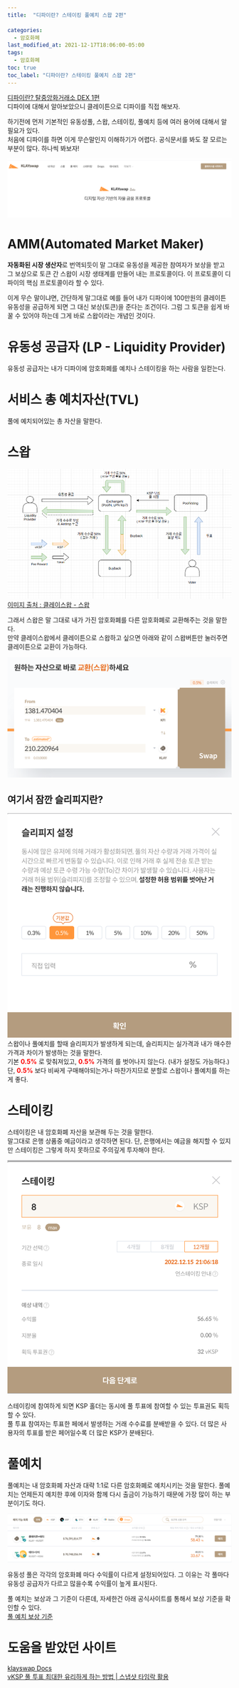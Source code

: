 ```yaml
---
title:  "디파이란? 스테이킹 풀예치 스왑 2편"

categories:
  - 암호화폐
last_modified_at: 2021-12-17T18:06:00-05:00
tags:
  - 암호화폐
toc: true
toc_label: "디파이란? 스테이킹 풀예치 스왑 2편"
---
```


[디파이란? 탈중앙화거래소 DEX 1편](https://drhot552.github.io/%EC%95%94%ED%98%B8%ED%99%94%ED%8F%90/%EB%94%94%ED%8C%8C%EC%9D%B4%EB%9E%80-%ED%83%88%EC%A4%91%EC%95%99%ED%99%94%EA%B1%B0%EB%9E%98%EC%86%8C-DEX-1%ED%8E%B8/) <br>
디파이에 대해서 알아보았으니 클레이튼으로 디파이를 직접 해보자.<br>

하기전에 먼저 기본적인 유동성풀, 스왑, 스테이킹, 풀예치 등에 여러 용어에 대해서 알 필요가 있다. <br>
처음에 디파이를 하면 이게 무슨말인지 이해하기가 어렵다. 공식문서를 봐도 잘 모르는 부분이 많다. 하나씩 봐보자!

![Image Alt 텍스트](/assets/img/crypto/klayswap_site.png) <br>

# AMM(Automated Market Maker)
**자동화된 시장 생산자**로 번역되듯이 말 그대로 유동성을 제공한 참여자가 보상을 받고 그 보상으로 토큰 간 스왑이 시장 생태계를 만들어 내는 프로토콜이다. 이 프로토콜이 디파이의 핵심 프로토콜이라 할 수 있다.<br>

이게 무슨 말이냐면, 간단하게 말그대로 예를 들어 내가 디파이에 100만원의 클레이튼 유동성을 공급하게 되면 그 대신 보상(토큰)을 준다는 조건이다. 그럼 그 토큰을 쉽게 바꿀 수 있어야 하는데 그게 바로 스왑이라는 개념인 것이다.

# 유동성 공급자 (LP - Liquidity Provider)
유동성 공급자는 내가 디파이에 암호화폐를 예치나 스테이킹을 하는 사람을 일컫는다.

# 서비스 총 예치자산(TVL)
풀에 예치되어있는 총 자산을 말한다. 

# 스왑
![Image Alt 텍스트](/assets/img/crypto/swap.png) <br>
[이미지 출처 : 클레이스왑 - 스왑](https://docs.klayswap.com/v/kr/product/swap)

그래서 스왑은 말 그대로 내가 가진 암호화폐를 다른 암호화폐로 교환해주는 것을 말한다.<br>
만약 클레이스왑에서 클레이튼으로 스왑하고 싶으면 아래와 같이 스왑버튼만 눌러주면 클레이튼으로 교환이 가능하다.

![Image Alt 텍스트](/assets/img/crypto/klayswap_swap.png) <br>

## 여기서 잠깐 슬리피지란?
![Image Alt 텍스트](/assets/img/crypto/sleepzy.png) <br>
스왑이나 풀예치를 할때 슬리피지가 발생하게 되는데, 슬리피지는 실가격과 내가 매수한 가격과 차이가 발생하는 것을 말한다.<br>
기본 <span style="color:red">**0.5%**</span> 로 맞춰져있고, <span style="color:red">**0.5%**</span> 가격의 를 벗어나지 않는다. (내가 설정도 가능하다.) <br>단, <span style="color:red">**0.5%**</span> 보다 비싸게 구매해야되는거나 마찬가지므로 분할로 스왑이나 풀예치를 하는게 좋다.<br>

# 스테이킹
스테이킹은 내 암호화폐 자산을 보관해 두는 것을 말한다. <br> 말그대로 은행 상품중 예금이라고 생각하면 된다. 단, 은행에서는 예금을 해지할 수 있지만 스테이킹은 그렇게 하지 못하므로 주의깊게 투자해야 한다.

![Image Alt 텍스트](/assets/img/crypto/stake.png) <br>

스테이킹에 참여하게 되면 KSP 홀더는 동시에 풀 투표에 참여할 수 있는 투표권도 획득할 수 있다. <br>
풀 투표 참여자는 투표한 페에서 발생하는 거래 수수료를 분배받을 수 있다. 더 많은 사용자의 투표를 받은 페어일수록 더 많은 KSP가 분배된다. 

# 풀예치
풀예치는 내 암호화폐 자산과 대략 1:1로 다른 암호화폐로 예치시키는 것을 말한다. 풀예치는 언제든지 예치한 후에 이자와 함께 다시 출금이 가능하기 때문에 가장 많이 하는 부분이기도 하다.<br>

![Image Alt 텍스트](/assets/img/crypto/pool.png) <br>

유동성 풀은 각각의 암호화폐 마다 수익률이 다르게 설정되어있다. 그 이유는 각 풀마다 유동성 공급자가 다르고 많을수록 수익률이 높게 표시된다.<br>

풀 예치는 보상과 그 기준이 다른데, 자세한건 아래 공식사이트를 통해서 보상 기준을 확인할 수 있다.<br>
[풀 예치 보상 기준](https://docs.klayswap.com/v/kr/product/pooldeposit/apr-and-apy)

# 도움을 받았던 사이트
[klayswap Docs](https://docs.klayswap.com/v/kr/) <br>
[vKSP 풀 투표 최대한 유리하게 하는 방법 | 스냅샷 타임락 활용](https://finjoy.net/366)